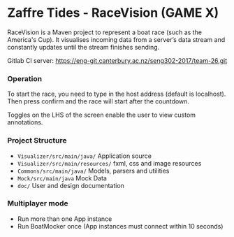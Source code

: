 
# Zaffre Tides - RaceVision (GAME X)
 
RaceVision is a Maven project to represent a boat race (such as the America's Cup).
It visualises incoming data from a server’s data stream and constantly updates until the stream finishes sending.

Gitlab CI server: https://eng-git.canterbury.ac.nz/seng302-2017/team-26.git


### Operation
To start the race, you need to type in the host address (default is localhost). 
Then press confirm and the race will start after the countdown.

Toggles on the LHS of the screen enable the user to view custom annotations.

### Project Structure
 - `Visualizer/src/main/java/` Application source
 - `Visualizer/src/main/resources/` fxml, css and image resources
 - `Commons/src/main/java/` Models, parsers and utilities
 - `Mock/src/main/java` Mock Data 
 - `doc/` User and design documentation
 
### Multiplayer mode
 - Run more than one App instance
 - Run BoatMocker once (App instances must connect within 10 seconds)
 